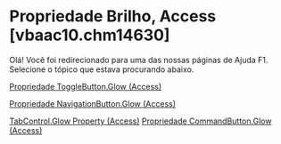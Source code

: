
# Propriedade Brilho, Access [vbaac10.chm14630]

Olá! Você foi redirecionado para uma das nossas páginas de Ajuda F1. Selecione o tópico que estava procurando abaixo.

[Propriedade ToggleButton.Glow (Access)](http://msdn.microsoft.com/library/f279f51c-11f7-de6c-0f47-369e9b5cb3a6%28Office.15%29.aspx)

[Propriedade NavigationButton.Glow (Access)](http://msdn.microsoft.com/library/d1123b17-2ee3-626f-d746-a4b0d287c3f6%28Office.15%29.aspx)

[TabControl.Glow Property (Access)](http://msdn.microsoft.com/library/e3ee6d6c-4cca-1555-14e2-a512c8520855%28Office.15%29.aspx)
[Propriedade CommandButton.Glow (Access)](http://msdn.microsoft.com/library/e6c147b4-c378-90bd-7132-f44021994ecd%28Office.15%29.aspx)
